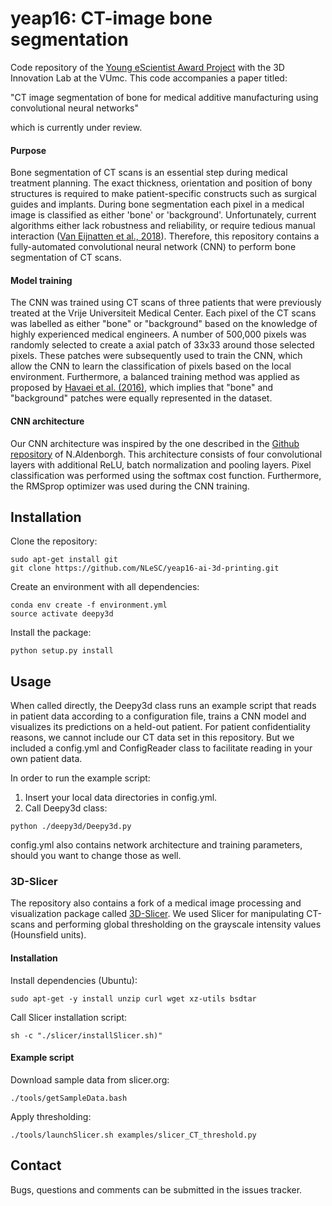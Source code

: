 # yeap16: CT-image bone segmentation
Code repository of the [Young eScientist Award Project](https://www.esciencecenter.nl/redactional/young-escientist-2016) with the 3D Innovation Lab at the VUmc. This code accompanies a paper titled: <br>

"CT image segmentation of bone for medical additive manufacturing using convolutional neural networks" <br>

which is currently under review.

#### Purpose
Bone segmentation of CT scans is an essential step during medical treatment planning.
The exact thickness, orientation and position of bony structures is required to make patient-specific constructs such as surgical guides and implants. During bone segmentation each pixel in a medical image is classified as either 'bone' or 'background'. Unfortunately, current algorithms either lack robustness and reliability, or require tedious manual interaction ([Van Eijnatten et al., 2018](http://dx.doi.org/10.1016/j.medengphy.2017.10.008)). Therefore, this repository contains a fully-automated convolutional neural network (CNN) to perform bone segmentation of CT scans.

#### Model training
The CNN was trained using CT scans of three patients that were previously treated at the Vrije Universiteit Medical Center. Each pixel of the CT scans was labelled as either "bone" or "background" based on the knowledge of highly experienced medical engineers. A number of 500,000 pixels was randomly selected to create a axial patch of 33x33 around those selected pixels. These patches were subsequently used to train the CNN, which allow the CNN to learn the classification of pixels based on the local environment. Furthermore, a balanced training method was applied as proposed by [Havaei et al. (2016)](https://doi.org/10.1016/j.media.2016.05.004), which implies that "bone" and "background" patches were equally represented in the dataset.

#### CNN architecture
Our CNN architecture was inspired by the one described in the [Github repository](https://github.com/naldeborgh7575/brain_segmentation.git) of N.Aldenborgh. This architecture consists of four convolutional layers with additional ReLU, batch normalization and pooling layers. Pixel classification was performed using the softmax cost function. Furthermore, the RMSprop optimizer was used during the CNN training.  

## Installation
Clone the repository:
```shell
sudo apt-get install git
git clone https://github.com/NLeSC/yeap16-ai-3d-printing.git
```

Create an environment with all dependencies:
```shell
conda env create -f environment.yml
source activate deepy3d
```

Install the package:
```shell
python setup.py install
```

## Usage
When called directly, the Deepy3d class runs an example script that reads in patient data according to a configuration file, trains a CNN model and visualizes its predictions on a held-out patient. For patient confidentiality reasons, we cannot include our CT data set in this repository. But we included a config.yml and ConfigReader class to facilitate reading in your own patient data.

In order to run the example script:
1. Insert your local data directories in config.yml.
2. Call Deepy3d class:
```shell
python ./deepy3d/Deepy3d.py
```

config.yml also contains network architecture and training parameters, should you want to change those as well.

### 3D-Slicer
The repository also contains a fork of a medical image processing and visualization package called [3D-Slicer](https://github.com/Slicer/Slicer). We used Slicer for manipulating CT-scans and performing global thresholding on the grayscale intensity values (Hounsfield units).

#### Installation
Install dependencies (Ubuntu):
```shell
sudo apt-get -y install unzip curl wget xz-utils bsdtar
```
Call Slicer installation script:
```shell
sh -c "./slicer/installSlicer.sh)"
```

#### Example script
Download sample data from slicer.org:
```shell
./tools/getSampleData.bash
```
Apply thresholding:
```shell
./tools/launchSlicer.sh examples/slicer_CT_threshold.py
```

## Contact
Bugs, questions and comments can be submitted in the issues tracker.
